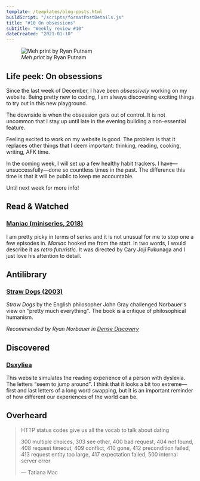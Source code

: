```yaml
---
template: /templates/blog-posts.html
buildScript: "/scripts/formatPostDetails.js"
title: "#10 On obsessions"
subtitle: "Weekly review #10"
dateCreated: "2021-01-10"
---
```


<figure>
 <img src="https://cdn.dribbble.com/users/3460/screenshots/3833442/meh.png" alt="Meh print by Ryan Putnam" />
 <figcaption>
 <cite>Meh print</cite> by Ryan Putnam
 </figcaption>
</figure>

## Life peek: On obsessions

Since the last week of December, I have been _obsessively_ working on my website. Being pretty new to coding, I am always discovering exciting things to try out in this new playground.

The downside is when the obsession gets out of control. It is not uncommon that I stay up until late in the evening building a non-essential feature.

Feeling excited to work on my website is good. The problem is that it replaces other things that I deem important: thinking, reading, cooking, writing, AFK time.

In the coming week, I will set up a few healthy habit trackers. I have—unsuccessfully—done so countless times in the past. The difference this time is that it will be public to keep me accountable.

Until next week for more info!

## Read & Watched

### [Maniac (miniseries, 2018)](<https://en.wikipedia.org/wiki/Maniac_(miniseries)>)

I am pretty picky in terms of series and it is not unusual for me to stop one a few episodes in. <cite>Maniac</cite> hooked me from the start. In two words, I would describe it as _retro futuristic_. It was directed by Cary Joji Fukunaga and I just love his attention to detail.

## Antilibrary

### [Straw Dogs (2003)](https://openlibrary.org/works/OL263475W/Straw_Dogs?edition=strawdogsthought00gray)

<cite>Straw Dogs</cite> by the English philosopher John Gray challenged Norbauer's view on <q>pretty much everything</q>. The book is a critique of philosophical humanism.

_Recommended by Ryan Norbauer in [Dense Discovery](https://www.densediscovery.com/issues/119/)_

## Discovered

### [Dsxyliea](https://geon.github.io/programming/2016/03/03/dsxyliea)

This website simulates the reading experience of a person with dyslexia. The letters <q>seem to jump around</q>. I think that it looks a bit too extreme—first and last letters of a long word swapping, but it is an important reminder of how different our experiences of the world can be.

## Overheard

> HTTP status codes give us all the vocab to talk about dating
>
> 300 multiple choices, 303 see other, 400 bad request, 404 not found, 408 request timeout, 409 conflict, 410 gone, 412 precondition failed, 413 request entity too large, 417 expectation failed, 500 internal server error
>
> — Tatiana Mac
